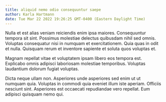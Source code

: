 ```yaml
---
title: aliquid nemo odio consequuntur saepe
author: Karla Hartmann
date: Tue Mar 22 2022 19:26:25 GMT-0400 (Eastern Daylight Time)
---
```

Nulla et est alias veniam reiciendis enim ipsa maiores. Consequuntur tempora sit sint. Possimus molestiae delectus quibusdam nihil sed omnis. Voluptas consequatur nisi in numquam et exercitationem. Quia quas in odit et nulla. Quisquam rerum et inventore sapiente et soluta quos voluptas et.

 Magnam repellat vitae et voluptatem ipsam libero eos tempora est. Explicabo omnis adipisci laboriosam molestiae temporibus. Voluptas laudantium dolorum fugiat voluptas.

 Dicta neque ullam non. Asperiores unde asperiores sed enim ut ut numquam quia. Voluptas in commodi quia eveniet illum iste aperiam. Officiis nesciunt sint. Asperiores est occaecati repudiandae vero repellat. Eum adipisci quisquam nemo qui.